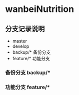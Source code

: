 # wanbeiNutrition

## 分支记录说明
- master
- develop
- backup/* 备份分支
- feature/* 功能分支

### 备份分支 backup/*

### 功能分支 feature/*